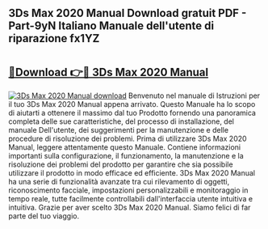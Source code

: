## 3Ds Max 2020 Manual Download gratuit PDF - Part-9yN Italiano Manuale dell'utente di riparazione fx1YZ

# <h2><a href="http://dff9xg7.blite.top/?on=3Ds+Max+2020+Manual">🔗Download 👉🔴 3Ds Max 2020 Manual</a></h2>

[![3Ds Max 2020 Manual download](https://i.imgur.com/lujVjoI.png)](http://dff9xg7.blite.top/?on=3Ds+Max+2020+Manual)
Benvenuto nel manuale di Istruzioni per il tuo 3Ds Max 2020 Manual appena arrivato. Questo Manuale ha lo scopo di aiutarti a ottenere il massimo dal tuo Prodotto fornendo una panoramica completa delle sue caratteristiche, del processo di installazione, del manuale Dell'utente, dei suggerimenti per la manutenzione e delle procedure di risoluzione dei problemi. Prima di utilizzare 3Ds Max 2020 Manual, leggere attentamente questo Manuale. Contiene informazioni importanti sulla configurazione, il funzionamento, la manutenzione e la risoluzione dei problemi del prodotto per garantire che sia possibile utilizzare il prodotto in modo efficace ed efficiente. 3Ds Max 2020 Manual ha una serie di funzionalità avanzate tra cui rilevamento di oggetti, riconoscimento facciale, impostazioni personalizzabili e monitoraggio in tempo reale, tutte facilmente controllabili dall'interfaccia utente intuitiva e intuitiva. Grazie per aver scelto 3Ds Max 2020 Manual. Siamo felici di far parte del tuo viaggio.
